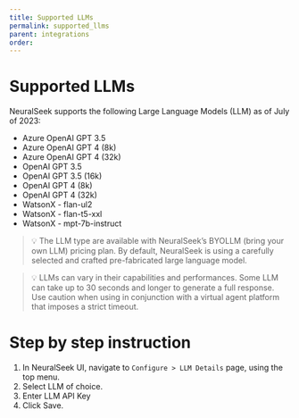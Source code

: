 ```yaml
---
title: Supported LLMs
permalink: supported_llms
parent: integrations
order:
---
```


# Supported LLMs

NeuralSeek supports the following Large Language Models (LLM) as of July of 2023:

- Azure OpenAI GPT 3.5
- Azure OpenAI GPT 4 (8k)
- Azure OpenAI GPT 4 (32k)
- OpenAI GPT 3.5
- OpenAI GPT 3.5 (16k)
- OpenAI GPT 4 (8k)
- OpenAI GPT 4 (32k)
- WatsonX - flan-ul2
- WatsonX - flan-t5-xxl
- WatsonX - mpt-7b-instruct

> 💡 The LLM type are available with NeuralSeek’s BYOLLM (bring your own LLM) pricing plan. By default, NeuralSeek is using a carefully selected and crafted pre-fabricated large language model.

> 💡 LLMs can vary in their capabilities and performances. Some LLM can take up to 30 seconds and longer to generate a full response. Use caution when using in conjunction with a virtual agent platform that imposes a strict timeout.

# Step by step instruction

1. In NeuralSeek UI, navigate to `Configure > LLM Details` page, using the top menu.
2. Select LLM of choice.
3. Enter LLM API Key
4. Click Save.
